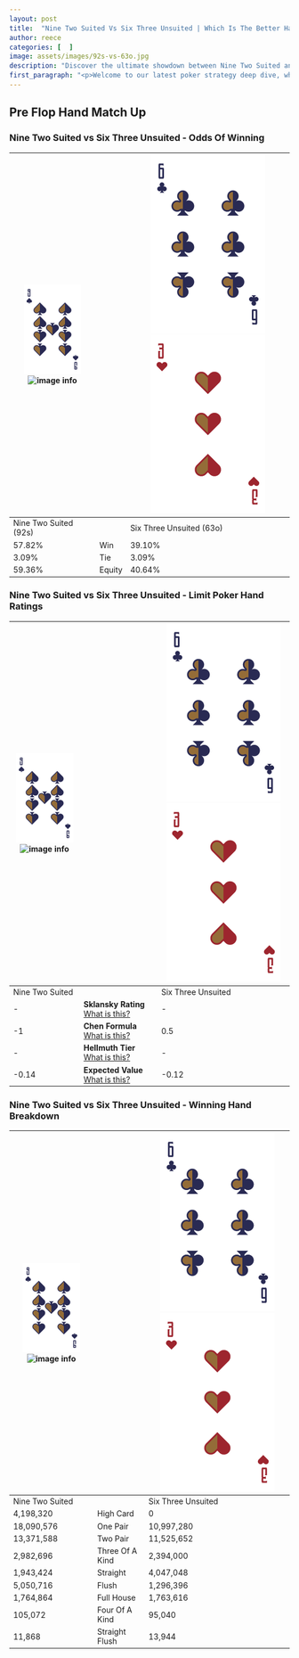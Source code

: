 ```yaml
---
layout: post
title:  "Nine Two Suited Vs Six Three Unsuited | Which Is The Better Hand In Poker? A Complete Guide"
author: reece
categories: [  ]
image: assets/images/92s-vs-63o.jpg
description: "Discover the ultimate showdown between Nine Two Suited and Six Three Unsuited in poker! Uncover the odds, strategies, and scenarios where one hand triumphs over the other. Get ready to up your poker game with this thrilling analysis."
first_paragraph: "<p>Welcome to our latest poker strategy deep dive, where we're pitting two distinct hands against each other in a high-stakes showdown: Nine Two Suited vs Six Three Unsuited.</p><p>In the dynamic world of poker, every decision counts, and knowing which hand holds the upper hand is key to your success at the table.</p><p>In this article, we'll dissect these two hands, explore the scenarios where one dominates the other, and equip you with the knowledge to make strategic choices that can tip the odds in your favor.</p><p>Get ready to unravel the intriguing dynamics of these poker hands and elevate your game to new heights.</p>"
---
```




[comment]: # (sp0)

## Pre Flop Hand Match Up

<div class="table hand-ratings" markdown="1"> 



### Nine Two Suited vs Six Three Unsuited - Odds Of Winning


    
| ![image info](assets/images/hand1/9.png) ![image info](assets/images/hand1/2s.png) |  | ![image info](assets/images/hand2/6.png) ![image info](assets/images/hand2/3o.png) |
| -------- | -------- | -------- |
| Nine Two Suited (92s) |  | Six Three Unsuited (63o) |
| 57.82% | Win | 39.10% |
| 3.09% | Tie | 3.09% |
| 59.36% | Equity | 40.64% |




[comment]: # (sp1)



### Nine Two Suited vs Six Three Unsuited - Limit Poker Hand Ratings


    
| ![image info](assets/images/hand1/9.png) ![image info](assets/images/hand1/2s.png) |  | ![image info](assets/images/hand2/6.png) ![image info](assets/images/hand2/3o.png) |
| -------- | -------- | -------- |
| Nine Two Suited |  | Six Three Unsuited |
| - | **Sklansky Rating** [What is this?](/sklansky-rating-explained) | - |
| -1 | **Chen Formula** [What is this?](/chen-formula-explained) | 0.5 |
| - | **Hellmuth Tier** [What is this?](/Hellmuth-tier-explained) | - |
| -0.14 | **Expected Value** [What is this?](/expected-value-explained) | -0.12 |




[comment]: # (sp2)



### Nine Two Suited vs Six Three Unsuited - Winning Hand Breakdown


    
| ![image info](assets/images/hand1/9.png) ![image info](assets/images/hand1/2s.png) |  | ![image info](assets/images/hand2/6.png) ![image info](assets/images/hand2/3o.png) |
| -------- | -------- | -------- |
| Nine Two Suited |  | Six Three Unsuited |
| 4,198,320 | High Card | 0 |
| 18,090,576 | One Pair | 10,997,280 |
| 13,371,588 | Two Pair | 11,525,652 |
| 2,982,696 | Three Of A Kind | 2,394,000 |
| 1,943,424 | Straight | 4,047,048 |
| 5,050,716 | Flush | 1,296,396 |
| 1,764,864 | Full House | 1,763,616 |
| 105,072 | Four Of A Kind | 95,040 |
| 11,868 | Straight Flush | 13,944 |




[comment]: # (sp3)



</div>

[comment]: # (sp4)



[comment]: # (sp5)

